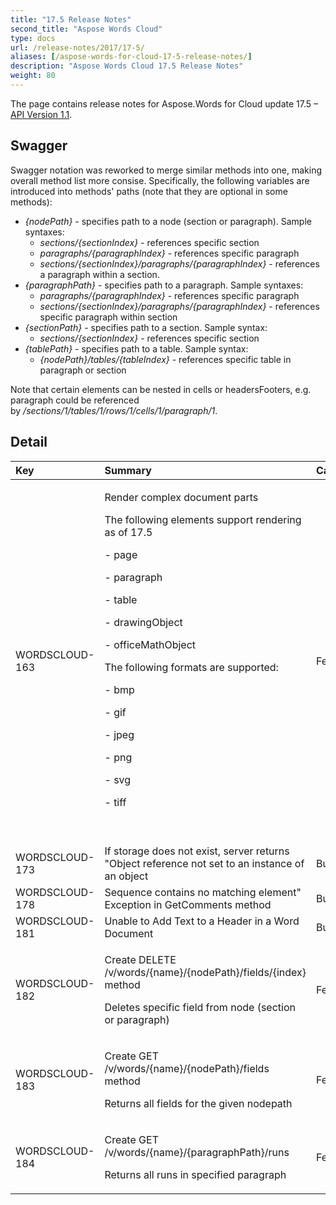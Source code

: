 ```yaml
---
title: "17.5 Release Notes"
second_title: "Aspose Words Cloud"
type: docs
url: /release-notes/2017/17-5/
aliases: [/aspose-words-for-cloud-17-5-release-notes/]
description: "Aspose Words Cloud 17.5 Release Notes"
weight: 80
---
```


The page contains release notes for Aspose.Words for Cloud update 17.5 – [API Version 1.1](http://api.aspose.com/v1.1/swagger/ui/index).

## Swagger

Swagger notation was reworked to merge similar methods into one, making overall method list more consise. Specifically, the following variables are introduced into methods' paths (note that they are optional in some methods):

- *{nodePath}* - specifies path to a node (section or paragraph). Sample syntaxes:
  - *sections/{sectionIndex}* - references specific section
  - *paragraphs/{paragraphIndex}* - references specific paragraph
  - *sections/{sectionIndex}/paragraphs/{paragraphIndex}* - references a paragraph within a section.
- *{paragraphPath}* - specifies path to a paragraph. Sample syntaxes:
  - *paragraphs/{paragraphIndex}* - references specific paragraph
  - *sections/{sectionIndex}/paragraphs/{paragraphIndex}* - references specific paragraph within section
- *{sectionPath}* - specifies path to a section. Sample syntax:
  - *sections/{sectionIndex}* - references specific section
- *{tablePath}* - specifies path to a table. Sample syntax:
  - *{nodePath}/tables/{tableIndex}* - references specific table in paragraph or section

Note that certain elements can be nested in cells or headersFooters, e.g. paragraph could be referenced by */sections/1/tables/1/rows/1/cells/1/paragraph/1*.

## Detail

|Key|Summary|Category|
| :- | :- | :- |
|WORDSCLOUD-163|<p>Render complex document parts</p><p>The following elements support rendering as of 17.5</p><p>- page</p><p>- paragraph</p><p>- table</p><p>- drawingObject</p><p>- officeMathObject</p><p>The following formats are supported:</p><p>- bmp</p><p>- gif</p><p>- jpeg</p><p>- png</p><p>- svg</p><p>- tiff</p><p> </p>|Feature|
|WORDSCLOUD-173|If storage does not exist, server returns "Object reference not set to an instance of an object|Bug|
|WORDSCLOUD-178|Sequence contains no matching element" Exception in GetComments method|Bug|
|WORDSCLOUD-181|Unable to Add Text to a Header in a Word Document|Bug|
|WORDSCLOUD-182 |<p>Create DELETE /v/words/{name}/{nodePath}/fields/{index} method</p><p>Deletes specific field from node (section or paragraph)</p>|Feature|
|WORDSCLOUD-183 |<p>Create GET /v/words/{name}/{nodePath}/fields method</p><p>Returns all fields for the given nodepath</p>|Feature|
|WORDSCLOUD-184|<p>Create GET /v/words/{name}/{paragraphPath}/runs</p><p>Returns all runs in specified paragraph</p>|Feature|

